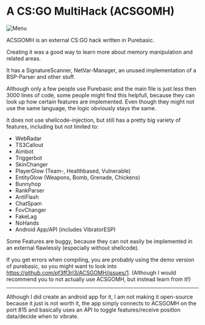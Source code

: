 # A CS:GO MultiHack (ACSGOMH)

![Menu](https://i.imgur.com/XaPq2YN.png)

ACSGOMH is an external CS:GO hack written in Purebasic.

Creating it was a good way to learn more about memory manipulation and related areas.

It has a SignatureScanner, NetVar-Manager, an unused implementation of a BSP-Parser and other stuff.

Although only a few people use Purebasic and the main file is just less then 3000 lines of code,
some people might find this helpfull, because they can look up how certain features are implemented.
Even though they might not use the same language, the logic obviously stays the same.

It does not use shellcode-injection, but still has a pretty big variety of features, including but not limited to:

- WebRadar
- TS3Callout
- Aimbot
- Triggerbot
- SkinChanger
- PlayerGlow (Team-, Healthbased, Vulnerable)
- EntityGlow (Weapons, Bomb, Grenade, Chickens)
- Bunnyhop
- RankParser
- AntiFlash
- ChatSpam
- FovChanger
- FakeLag
- NoHands
- Android App/API (includes VibratorESP)

Some Features are buggy, because they can not easily be implemented in an external flawlessly (especially without shellcode).

If you get errors when compiling, you are probably using the demo version of purebasic, 
so you might want to look into https://github.com/pf3ff3rl3/ACSGOMH/issues/1.
(Although I would recommend you to not actually use ACSGOMH, but instead learn from it!)

----------------------------------

Although I did create an android app for it, I am not making it open-source because it just is not worth it, the app simply connects to
ACSGOMH on the port 815 and basically uses an API to toggle features/receive position data/decide when to vibrate.
